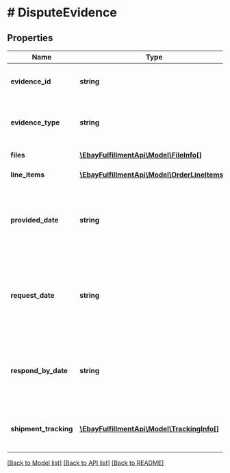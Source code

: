# # DisputeEvidence

## Properties

Name | Type | Description | Notes
------------ | ------------- | ------------- | -------------
**evidence_id** | **string** | Unique identifier of the evidential file set. Potentially, each evidential file set can have more than one file, that is why there is this file set identifier, and then an identifier for each file within this file set. | [optional] 
**evidence_type** | **string** | This enumeration value shows the type of evidential file provided. For implementation help, refer to &lt;a href&#x3D;&#39;https://developer.ebay.com/devzone/rest/api-ref/fulfillment/types/EvidenceTypeEnum.html&#39;&gt;eBay API documentation&lt;/a&gt; | [optional] 
**files** | [**\EbayFulfillmentApi\Model\FileInfo[]**](FileInfo.md) | This array shows the name, ID, file type, and upload date for each provided file. | [optional] 
**line_items** | [**\EbayFulfillmentApi\Model\OrderLineItems[]**](OrderLineItems.md) | This array shows one or more order line items associated with the evidential document that has been provided. | [optional] 
**provided_date** | **string** | The timestamp in this field shows the date/time when the seller provided a requested evidential document to eBay. The timestamps returned here use the ISO-8601 24-hour date and time format, and the time zone used is Universal Coordinated Time (UTC), also known as Greenwich Mean Time (GMT), or Zulu. The ISO-8601 format looks like this: yyyy-MM-ddThh:mm.ss.sssZ. An example would be 2019-08-04T19:09:02.768Z. | [optional] 
**request_date** | **string** | The timestamp in this field shows the date/time when eBay requested the evidential document from the seller in response to a payment dispute. The timestamps returned here use the ISO-8601 24-hour date and time format, and the time zone used is Universal Coordinated Time (UTC), also known as Greenwich Mean Time (GMT), or Zulu. The ISO-8601 format looks like this: yyyy-MM-ddThh:mm.ss.sssZ. An example would be 2019-08-04T19:09:02.768Z. | [optional] 
**respond_by_date** | **string** | The timestamp in this field shows the date/time when the seller was expected to provide a requested evidential document to eBay. The timestamps returned here use the ISO-8601 24-hour date and time format, and the time zone used is Universal Coordinated Time (UTC), also known as Greenwich Mean Time (GMT), or Zulu. The ISO-8601 format looks like this: yyyy-MM-ddThh:mm.ss.sssZ. An example would be 2019-08-04T19:09:02.768Z. | [optional] 
**shipment_tracking** | [**\EbayFulfillmentApi\Model\TrackingInfo[]**](TrackingInfo.md) | This array shows the shipping carrier and shipment tracking number associated with each shipment package of the order. This array is returned if the seller has provided shipment tracking information as evidence to support PROOF_OF_DELIVERY. | [optional] 

[[Back to Model list]](../../README.md#documentation-for-models) [[Back to API list]](../../README.md#documentation-for-api-endpoints) [[Back to README]](../../README.md)


